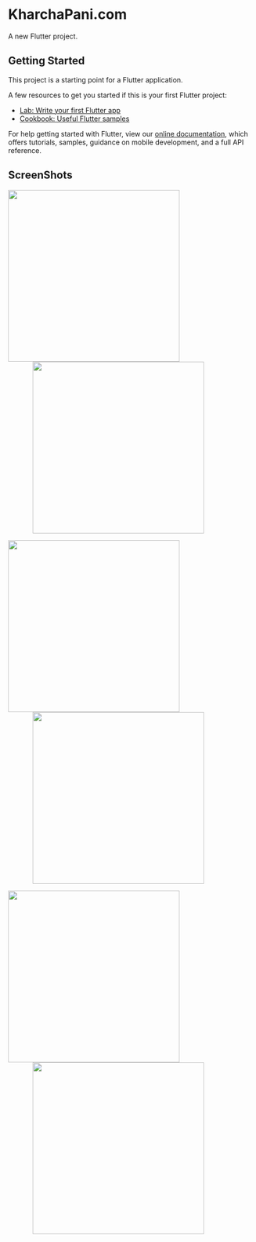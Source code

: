 # KharchaPani.com

A new Flutter project.

## Getting Started

This project is a starting point for a Flutter application.

A few resources to get you started if this is your first Flutter project:

- [Lab: Write your first Flutter app](https://flutter.dev/docs/get-started/codelab)
- [Cookbook: Useful Flutter samples](https://flutter.dev/docs/cookbook)

For help getting started with Flutter, view our
[online documentation](https://flutter.dev/docs), which offers tutorials,
samples, guidance on mobile development, and a full API reference.

## ScreenShots

<img align="center" width="350"  src="./A2.png"   ><img width="350" align="center" src="./b.png" hspace="50">

<img align="center" width="350"  src="./c.png"   ><img width="350" align="center" src="./d.png" hspace="50">

<img align="center" width="350"  src="./e.png"   ><img width="350" align="center" src="./f.png" hspace="50">

